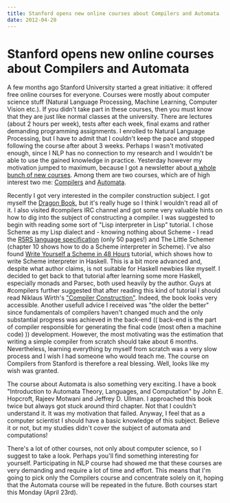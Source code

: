 ```yaml
---
title: Stanford opens new online courses about Compilers and Automata
date: 2012-04-20
---
```


Stanford opens new online courses about Compilers and Automata
==============================================================

A few months ago Stanford University started a great initiative: it offered free
online courses for everyone. Courses were mostly about computer science stuff
(Natural Language Processing, Machine Learning, Computer Vision etc.). If you
didn't take part in these courses, then you must know that they are just like
normal classes at the university. There are lectures (about 2 hours per week),
tests after each week, final exams and rather demanding programming assignments.
I enrolled to Natural Language Processing, but I have to admit that I couldn't
keep the pace and stopped following the course after about 3 weeks.  Perhaps I
wasn't motivated enough, since I NLP has no connection to my research and I
wouldn't be able to use the gained knowledge in practice. Yesterday however my
motivation jumped to maximum, because I got a newsletter about [a whole bunch of
new courses](https://www.coursera.org/courses). Among them are two courses,
which are of high interest two me:
[Compilers](https://www.coursera.org/course/compilers) and
[Automata](https://www.coursera.org/course/automata).

Recently I got very interested in the compiler construction subject. I got
myself the [Dragon Book](http://en.wikipedia.org/wiki/Compilers:_Principles,_Techniques,_and_Tools),
but it's really huge so I think I wouldn't read all of it. I also visited
#compilers IRC channel and got some very valuable hints on how to dig into the
subject of constructing a compiler. I was suggested to begin with reading some
sort of "Lisp interpreter in Lisp" tutorial. I chose Scheme as my Lisp dialect
and - knowing nothing about Scheme - I read the [R5RS language
specification](http://www.schemers.org/Documents/Standards/R5RS/) (only 50
pages!) and The Little Schemer (chapter 10 shows how to do a Scheme interpreter
in Scheme). I've also found [Write Yourself a Scheme in 48
Hours](http://jonathan.tang.name/files/scheme_in_48/tutorial/overview.html)
tutorial, which shows how to write Scheme interpreter in Haskell. This is a bit
more advanced and, despite what author claims, is not suitable for Haskell
newbies like myself. I decided to get back to that tutorial after learning some
more Haskell, especially monads and Parsec, both used heavily by the
author. Guys at #compilers further suggested that after reading this kind of
tutorial I should read Niklaus Wirth's ["Compiler
Construction"](http://www.ethoberon.ethz.ch/WirthPubl/CBEAll.pdf). Indeed, the
book looks very accessible. Another usefull advice I received was "the older the
better" since fundamentals of compilers haven't changed much and the only
substantial progress was achieved in the back-end (( back-end is the part of
compiler responsible for generating the final code (most often a machine code)
)) development. However, the most motivating was the estimation that writing a
simple compiler from scratch should take about 6 months. Nevertheless, learning
everything by myself from scratch was a very slow process and I wish I had
someone who would teach me. The course on Compilers from Stanford is therefore a
real blessing. Well, looks like my wish was granted.

The course about Automata is also something very exciting. I have a book
"Introduction to Automata Theory, Languages, and Computation" by John
E. Hopcroft, Rajeev Motwani and Jeffrey D. Ullman. I approached this book twice
but always got stuck around third chapter. Not that I couldn't understand it. It
was my motivation that failed. Anyway, I feel that as a computer scientist I
should have a basic knowledge of this subject. Believe it or not, but my studies
didn't cover the subject of automata and computations!

There's a lot of other courses, not only about computer science, so I suggest to
take a look. Perhaps you'll find something interesting for
yourself. Participating in NLP course had showed me that these courses are very
demanding and require a lot of time and effort. This means that I'm going to
pick only the Compilers course and concentrate solely on it, hoping that the
Automata course will be repeated in the future. Both courses start this Monday
(April 23rd).


